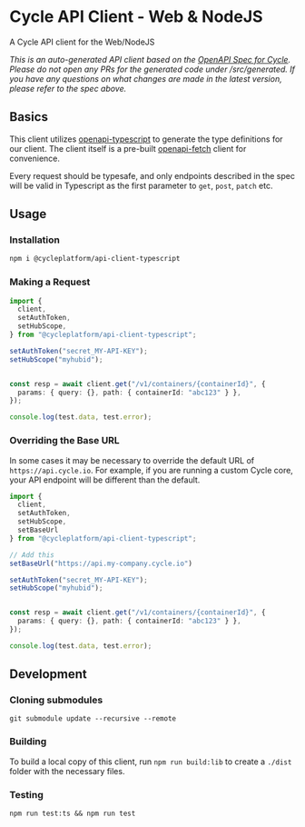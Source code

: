 # Cycle API Client - Web & NodeJS

A Cycle API client for the Web/NodeJS

_This is an auto-generated API client based on the [OpenAPI Spec for Cycle](https://github.com/cycleplatform/api-spec). Please do not open any PRs for the generated code under /src/generated. If you have any questions on what changes are made in the latest version, please refer to the spec above._

## Basics

This client utilizes [openapi-typescript](https://github.com/drwpow/openapi-typescript) to generate the type definitions for our client. The client itself is a pre-built [openapi-fetch](https://github.com/drwpow/openapi-typescript/tree/main/packages/openapi-fetch) client for convenience.

Every request should be typesafe, and only endpoints described in the spec will be valid in Typescript as the first parameter to `get`, `post`, `patch` etc.

## Usage

### Installation

```bash
npm i @cycleplatform/api-client-typescript
```

### Making a Request

```ts
import {
  client,
  setAuthToken,
  setHubScope,
} from "@cycleplatform/api-client-typescript";

setAuthToken("secret_MY-API-KEY");
setHubScope("myhubid");


const resp = await client.get("/v1/containers/{containerId}", {
  params: { query: {}, path: { containerId: "abc123" } },
});

console.log(test.data, test.error);
```

### Overriding the Base URL

In some cases it may be necessary to override the default URL of `https://api.cycle.io`. For example, if you are running a custom Cycle core, your API endpoint will be different than the default.

```ts
import {
  client,
  setAuthToken,
  setHubScope,
  setBaseUrl
} from "@cycleplatform/api-client-typescript";

// Add this
setBaseUrl("https://api.my-company.cycle.io")

setAuthToken("secret_MY-API-KEY");
setHubScope("myhubid");


const resp = await client.get("/v1/containers/{containerId}", {
  params: { query: {}, path: { containerId: "abc123" } },
});

console.log(test.data, test.error);
```


## Development

### Cloning submodules

`git submodule update --recursive --remote`

### Building

To build a local copy of this client, run `npm run build:lib` to create a `./dist` folder with the necessary files.

### Testing

`npm run test:ts && npm run test`
